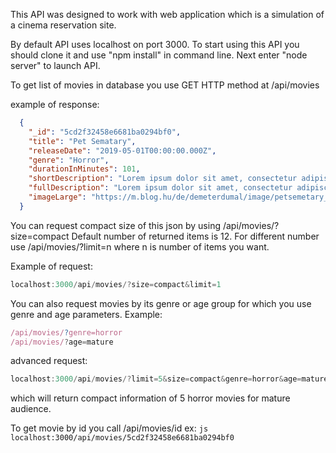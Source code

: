 This API was designed to work with web application which is a simulation of a cinema reservation site.

By default API uses localhost on port 3000. To start using this API you should clone it and use "npm install" in command line.
Next enter "node server" to launch API.

To get list of movies in database you use GET HTTP method at /api/movies

example of response:
```json
  {
    "_id": "5cd2f32458e6681ba0294bf0",
    "title": "Pet Sematary",
    "releaseDate": "2019-05-01T00:00:00.000Z",
    "genre": "Horror",
    "durationInMinutes": 101,
    "shortDescription": "Lorem ipsum dolor sit amet, consectetur adipiscing elit. Vivamus aliquet, turpis.",
    "fullDescription": "Lorem ipsum dolor sit amet, consectetur adipiscing elit. Maecenas condimentum pharetra arcu vel tristique.",
    "imageLarge": "https://m.blog.hu/de/demeterdumal/image/petsemetary_teaserposter2.jpg"
  }
  ```
  You can request compact size of this json by using /api/movies/?size=compact
  Default number of returned items is 12. For different number use /api/movies/?limit=n  where n is number of items you want.
  
 Example of request:
 ```js
 localhost:3000/api/movies/?size=compact&limit=1
 ```
 You can also request movies by its genre or age group for which you use genre and age parameters. Example:
 ```js
 /api/movies/?genre=horror
 /api/movies/?age=mature
 ```
 advanced request:
 ```js
localhost:3000/api/movies/?limit=5&size=compact&genre=horror&age=mature
```
which will return compact information of 5 horror movies for mature audience.

To get movie by id you call /api/movies/id
ex: ```js localhost:3000/api/movies/5cd2f32458e6681ba0294bf0 ```
